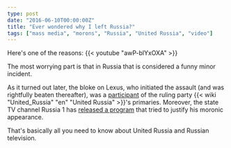 ```yaml
---
type: post
date: "2016-06-10T00:00:00Z"
title: "Ever wondered why I left Russia?"
tags: ["mass media", "morons", "Russia", "United Russia", "video"]
---
```


Here's one of the reasons:
{{< youtube "awP-blYxOXA" >}}

The most worrying part is that in Russia that is considered a funny minor incident.

<!--more-->

As it turned out later, the bloke on Lexus, who initiated the assault (and was rightfully beaten thereafter), was a [participant](http://www.spb.kp.ru/daily/26538.5/3555719/) of the ruling party {{< wiki "United_Russia" "en" "United Russia" >}}'s primaries. Moreover, the state TV channel Russia 1 has [released a program](https://meduza.io/shapito/2016/06/09/kanal-rossiya-1-zastupilsya-za-voditelya-edinorosa-popytavshegosya-izbit-mototsiklista) that tried to justify his moronic appearance.

That's basically all you need to know about United Russia and Russian television.
